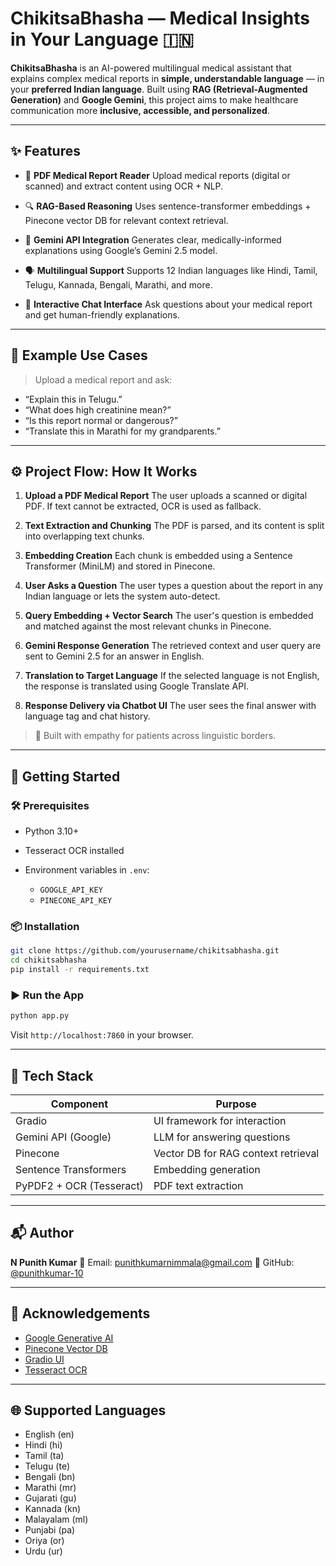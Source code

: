 # ChikitsaBhasha — Medical Insights in Your Language 🇮🇳

**ChikitsaBhasha** is an AI-powered multilingual medical assistant that explains complex medical reports in **simple, understandable language** — in your **preferred Indian language**. Built using **RAG (Retrieval-Augmented Generation)** and **Google Gemini**, this project aims to make healthcare communication more **inclusive, accessible, and personalized**.

---

## ✨ Features

* 📄 **PDF Medical Report Reader**
  Upload medical reports (digital or scanned) and extract content using OCR + NLP.

* 🔍 **RAG-Based Reasoning**
  Uses sentence-transformer embeddings + Pinecone vector DB for relevant context retrieval.

* 🧠 **Gemini API Integration**
  Generates clear, medically-informed explanations using Google’s Gemini 2.5 model.

* 🗣️ **Multilingual Support**
  Supports 12 Indian languages like Hindi, Tamil, Telugu, Kannada, Bengali, Marathi, and more.

* 💬 **Interactive Chat Interface**
  Ask questions about your medical report and get human-friendly explanations.

---

## 🧪 Example Use Cases

> Upload a medical report and ask:

* “Explain this in Telugu.”
* “What does high creatinine mean?”
* “Is this report normal or dangerous?”
* “Translate this in Marathi for my grandparents.”

---

## ⚙️ Project Flow: How It Works

1. **Upload a PDF Medical Report**
   The user uploads a scanned or digital PDF. If text cannot be extracted, OCR is used as fallback.

2. **Text Extraction and Chunking**
   The PDF is parsed, and its content is split into overlapping text chunks.

3. **Embedding Creation**
   Each chunk is embedded using a Sentence Transformer (MiniLM) and stored in Pinecone.

4. **User Asks a Question**
   The user types a question about the report in any Indian language or lets the system auto-detect.

5. **Query Embedding + Vector Search**
   The user's question is embedded and matched against the most relevant chunks in Pinecone.

6. **Gemini Response Generation**
   The retrieved context and user query are sent to Gemini 2.5 for an answer in English.

7. **Translation to Target Language**
   If the selected language is not English, the response is translated using Google Translate API.

8. **Response Delivery via Chatbot UI**
   The user sees the final answer with language tag and chat history.

> 🔹 Built with empathy for patients across linguistic borders.

---

## 🚀 Getting Started

### 🛠 Prerequisites

* Python 3.10+
* Tesseract OCR installed
* Environment variables in `.env`:

  * `GOOGLE_API_KEY`
  * `PINECONE_API_KEY`

### 📦 Installation

```bash
git clone https://github.com/yourusername/chikitsabhasha.git
cd chikitsabhasha
pip install -r requirements.txt
```

### ▶️ Run the App

```bash
python app.py
```

Visit `http://localhost:7860` in your browser.

---

## 🧰 Tech Stack

| Component                | Purpose                             |
| ------------------------ | ----------------------------------- |
| Gradio                   | UI framework for interaction        |
| Gemini API (Google)      | LLM for answering questions         |
| Pinecone                 | Vector DB for RAG context retrieval |
| Sentence Transformers    | Embedding generation                |
| PyPDF2 + OCR (Tesseract) | PDF text extraction                 |

---

## 📬 Author

**N Punith Kumar**
📧 Email: [punithkumarnimmala@gmail.com](mailto:punithkumarnimmala@gmail.com)
🔗 GitHub: [@punithkumar-10](https://github.com/punithkumar-10)

---

## 🙏 Acknowledgements

* [Google Generative AI](https://ai.google.dev/)
* [Pinecone Vector DB](https://www.pinecone.io/)
* [Gradio UI](https://www.gradio.app/)
* [Tesseract OCR](https://github.com/tesseract-ocr)

---
## 🌐 Supported Languages

* English (en)
* Hindi (hi)
* Tamil (ta)
* Telugu (te)
* Bengali (bn)
* Marathi (mr)
* Gujarati (gu)
* Kannada (kn)
* Malayalam (ml)
* Punjabi (pa)
* Oriya (or)
* Urdu (ur)
